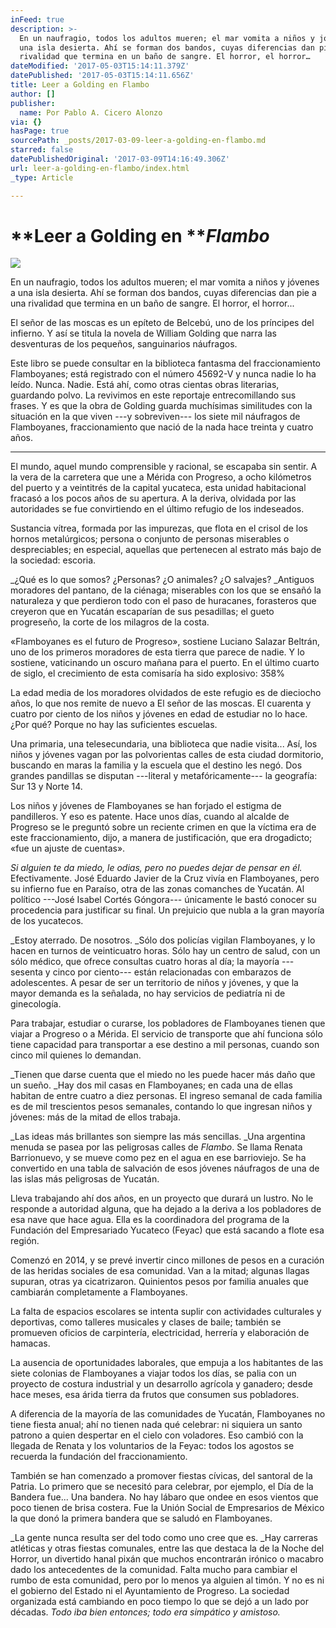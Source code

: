 ```yaml
---
inFeed: true
description: >-
  En un naufragio, todos los adultos mueren; el mar vomita a niños y jóvenes a
  una isla desierta. Ahí se forman dos bandos, cuyas diferencias dan pie a una
  rivalidad que termina en un baño de sangre. El horror, el horror…
dateModified: '2017-05-03T15:14:11.379Z'
datePublished: '2017-05-03T15:14:11.656Z'
title: Leer a Golding en Flambo
author: []
publisher:
  name: Por Pablo A. Cicero Alonzo
via: {}
hasPage: true
sourcePath: _posts/2017-03-09-leer-a-golding-en-flambo.md
starred: false
datePublishedOriginal: '2017-03-09T14:16:49.306Z'
url: leer-a-golding-en-flambo/index.html
_type: Article

---
```

# **Leer a Golding en **_**Flambo**_
![](https://the-grid-user-content.s3-us-west-2.amazonaws.com/c9cd83d6-06b8-4ef7-8218-2c2b9a748f31.jpg)

En un naufragio, todos los adultos mueren; el mar vomita a niños y jóvenes a una isla desierta. Ahí se forman dos bandos, cuyas diferencias dan pie a una rivalidad que termina en un baño de sangre. El horror, el horror...

El señor de las moscas es un epíteto de Belcebú, uno de los príncipes del infierno. Y así se titula la novela de  William Golding que narra las desventuras de los pequeños, sanguinarios náufragos. 

Este libro se puede consultar en la biblioteca fantasma del fraccionamiento Flamboyanes; está registrado con el número 45692-V y nunca nadie lo ha leído. Nunca. Nadie. Está ahí, como otras cientas obras literarias, guardando polvo. La revivimos en este reportaje entrecomillando sus frases.  Y es que la obra de Golding guarda muchísimas similitudes con la situación en la que viven ---y sobreviven--- los siete mil náufragos de Flamboyanes, fraccionamiento que nació de la nada hace treinta y cuatro años. 

---

El mundo, aquel mundo comprensible y racional, se escapaba sin sentir. A la vera de la carretera que une a Mérida con Progreso, a ocho kilómetros del puerto y a veintitrés de la capital yucateca, esta unidad habitacional fracasó a los pocos años de su apertura. A la deriva, olvidada por las autoridades se fue convirtiendo en el último refugio de los indeseados. 

Sustancia vítrea, formada por las impurezas, que flota en el crisol de los hornos metalúrgicos; persona o conjunto de personas miserables o despreciables; en especial, aquellas que pertenecen al estrato más bajo de la sociedad: escoria.

_¿Qué es lo que somos? ¿Personas? ¿O animales? ¿O salvajes? _Antiguos moradores del pantano, de la ciénaga; miserables con los que se ensañó la naturaleza y que perdieron todo con el paso de huracanes, forasteros que creyeron que en Yucatán escaparían de sus pesadillas; el gueto progreseño, la corte de los milagros de la costa. 

«Flamboyanes es el futuro de Progreso», sostiene Luciano Salazar Beltrán, uno de los primeros moradores de esta tierra que parece de nadie. Y lo sostiene, vaticinando un oscuro mañana para el puerto. En el último cuarto de siglo, el crecimiento de esta comisaría ha sido explosivo: 358%

La edad media de los moradores olvidados de este refugio es de dieciocho años, lo que nos remite de nuevo a El señor de las moscas. El cuarenta y cuatro por ciento de los niños y jóvenes en edad de estudiar no lo hace. ¿Por qué? Porque no hay las suficientes escuelas. 

Una primaria, una telesecundaria, una biblioteca que nadie visita... Así, los niños y jóvenes vagan por las polvorientas calles de esta ciudad dormitorio, buscando en maras la familia y la escuela que el destino les negó. Dos grandes pandillas se disputan ---literal y metafóricamente--- la geografía: Sur 13 y Norte 14\. 

Los niños y jóvenes de Flamboyanes se han forjado el estigma de pandilleros. Y eso es patente. Hace unos días, cuando al alcalde de Progreso se le preguntó sobre un reciente crimen en que la víctima era de este fraccionamiento, dijo, a manera de justificación, que era drogadicto; «fue un ajuste de cuentas». 

_Si alguien te da miedo, le odias, pero no puedes dejar de pensar en él._ Efectivamente. José Eduardo Javier de la Cruz vivía en Flamboyanes, pero su infierno fue en Paraíso, otra de las zonas comanches de Yucatán. Al político ---José Isabel Cortés Góngora--- únicamente le bastó conocer su procedencia para justificar su final. Un prejuicio que nubla a la gran mayoría de los yucatecos. 

_Estoy aterrado. De nosotros. _Sólo dos policías vigilan Flamboyanes, y lo hacen en turnos de veinticuatro horas. Sólo hay un centro de salud, con un sólo médico, que ofrece consultas cuatro horas al día; la mayoría ---sesenta y cinco por ciento--- están relacionadas con embarazos de adolescentes. A pesar de ser un territorio de niños y jóvenes, y que la mayor demanda es la señalada, no hay servicios de pediatría ni de ginecología. 

Para trabajar, estudiar o curarse, los pobladores de Flamboyanes tienen que viajar a Progreso o a Mérida. El servicio de transporte que ahí funciona sólo tiene capacidad para transportar a ese destino a mil personas, cuando son cinco mil quienes lo demandan. 

_Tienen que darse cuenta que el miedo no les puede hacer más daño que un sueño. _Hay dos mil casas en Flamboyanes; en cada una de ellas habitan de entre cuatro a diez personas. El ingreso semanal de cada familia es de mil trescientos pesos semanales, contando lo que ingresan niños y jóvenes: más de la mitad de ellos trabaja. 

_Las ideas más brillantes son siempre las más sencillas. _Una argentina menuda se pasea por las peligrosas calles de _Flambo_. Se llama Renata Barrionuevo, y se mueve como pez en el agua en ese barrioviejo. Se ha convertido en una tabla de salvación de esos jóvenes náufragos de una de las islas más peligrosas de Yucatán.

Lleva trabajando ahí dos años, en un proyecto que durará un lustro. No le responde a autoridad alguna, que ha dejado a la deriva a los pobladores de esa nave que hace agua. Ella es la coordinadora del programa de la Fundación del Empresariado Yucateco (Feyac) que está sacando a flote esa región. 

Comenzó en 2014, y se prevé invertir cinco millones de pesos en a curación de las heridas sociales de esa comunidad. Van a la mitad; algunas llagas supuran, otras ya cicatrizaron. Quinientos pesos por familia anuales que cambiarán completamente a Flamboyanes. 

La falta de espacios escolares se intenta suplir con actividades culturales y deportivas, como talleres musicales y clases de baile; también se promueven oficios de carpintería, electricidad, herrería y elaboración de hamacas.

La ausencia de oportunidades laborales, que empuja a los habitantes de las siete colonias de Flamboyanes a viajar todos los días, se palia con un proyecto de costura industrial y un desarrollo agrícola y ganadero; desde hace meses, esa árida tierra da frutos que consumen sus pobladores. 

A diferencia de la mayoría de las comunidades de Yucatán, Flamboyanes no tiene fiesta anual; ahí no tienen nada qué celebrar: ni siquiera un santo patrono a quien despertar en el cielo con voladores. Eso cambió con la llegada de Renata y los voluntarios de la Feyac: todos los agostos se recuerda la fundación del fraccionamiento. 

También se han comenzado a promover fiestas cívicas, del santoral de la Patria. Lo primero que se necesitó para celebrar, por ejemplo, el Día de la Bandera fue... Una bandera. No hay lábaro que ondee en esos vientos que poco tienen de brisa costera. Fue la Unión Social de Empresarios de México la que donó la primera bandera que se saludó en Flamboyanes. 

_La gente nunca resulta ser del todo como uno cree que es. _Hay carreras atléticas y otras fiestas comunales, entre las que destaca la de la Noche del Horror, un divertido hanal pixán que muchos encontrarán irónico o macabro dado los antecedentes de la comunidad. Falta mucho para cambiar el rumbo de esta comunidad, pero por lo menos ya alguien al timón. Y no es ni el gobierno del Estado ni el Ayuntamiento de Progreso. La sociedad organizada está cambiando en poco tiempo lo que se dejó a un lado por décadas. _Todo iba bien entonces; todo era simpático y amistoso._